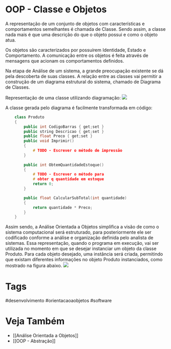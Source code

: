 # OOP - Classe e Objetos
A representação de um conjunto de objetos com características e comportamentos semelhantes é chamada de Classe. Sendo assim, a classe nada mais é que uma descrição do que o objeto possui e como o objeto atua.

Os objetos são caracterizados por possuírem Identidade, Estado e Comportamento. A comunicação entre os objetos é feita através de mensagens que acionam os comportamentos definidos.

Na etapa de Análise de um sistema, a grande preocupação existente se dá pela descoberta de suas classes. A relação entre as classes vai permitir a construção de um diagrama estrutural do sistema, chamado de Diagrama de Classes.

Representação de uma classe utilizando diagramação:
![](https://i.imgur.com/oZc3D0O.png)

A classe gerada pelo diagrama é facilmente transformada em código:
```c++
	class Produto
	{
		public int CodigoBarras { get;set }
		public string Descricao { get;set }
		public float Preco { get;set }
		public void Imprimir()
		{
			# TODO - Escrever o método de impressão
		}
		
		public int ObtemQuantidadeEstoque()
		{
			# TODO - Escrever o método para 
			# obter q quantidade em estoque
			return 0;
		}

		public float CalcularSubTotal(int quantidade)
		{
			return quantidade * Preco;
		}
	}
```

Assim sendo, a Análise Orientada a Objetos simplifica a visão de como o sistema computacional será estruturado, para posteriormente ele ser codificado conforme a análise e organização definida pelo analista de sistemas.
Essa representação, quando o programa em execução, vai ser utilizada no momento em que se desejar instanciar um objeto da classe Produto. Para cada objeto desejado, uma instância será criada, permitindo que existam diferentes informações no objeto Produto instanciados, como mostrado na figura abaixo.
![](https://i.imgur.com/Gb4UniP.png)

# Tags
#desenvolvimento #orientacaoaobjetos #software 
# Veja Também
- [[Análise Orientada a Objetos]]
- [[OOP - Abstração]]